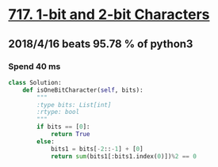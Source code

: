 # [717. 1-bit and 2-bit Characters](https://leetcode.com/problems/1-bit-and-2-bit-characters/description/)

## 2018/4/16 beats 95.78 % of python3
### Spend 40 ms
```python
class Solution:
    def isOneBitCharacter(self, bits):
        """
        :type bits: List[int]
        :rtype: bool
        """
        if bits == [0]:
            return True
        else:
            bits1 = bits[-2::-1] + [0]
            return sum(bits1[:bits1.index(0)])%2 == 0

```

